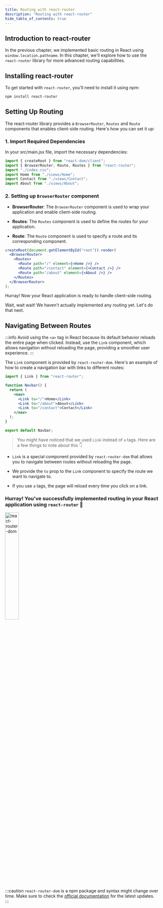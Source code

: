 ```yaml
---
title: Routing with react-router
description: "Routing with react-router"
hide_table_of_contents: true
---
```


## Introduction to react-router

In the previous chapter, we implemented basic routing in React using `window.location.pathname`. In this chapter, we'll explore how to use the `react-router` library for more advanced routing capabilities.

## Installing react-router

To get started with `react-router`, you'll need to install it using npm:

```bash
npm install react-router
```

## Setting Up Routing

The react-router library provides a `BrowserRouter`, `Routes` and `Route` components that enables client-side routing. Here's how you can set it up:

### 1. Import Required Dependencies

In your src/main.jsx file, import the necessary dependencies:

```jsx title="src/main.jsx" showLineNumbers
import { createRoot } from "react-dom/client";
import { BrowserRouter, Route, Routes } from "react-router";
import "./index.css";
import Home from "./views/Home";
import Contact from "./views/Contact";
import About from "./views/About";
```

### 2. Setting up `BrowserRouter` component

- **BrowserRouter**: The `BrowserRouter` component is used to wrap your application and enable client-side routing.

- **Routes**: The `Routes` component is used to define the routes for your application.

- **Route**: The `Route` component is used to specify a route and its corresponding component.

```jsx title="src/main.jsx"
createRoot(document.getElementById("root")).render(
  <BrowserRouter>
    <Routes>
      <Route path="/" element={<Home />} />
      <Route path="/contact" element={<Contact />} />
      <Route path="/about" element={<About />} />
    </Routes>
  </BrowserRouter>
);
```

Hurray! Now your React application is ready to handle client-side routing.

Wait, wait wait! We haven't actually implemented any routing yet. Let's do that next.

## Navigating Between Routes

:::info
Avoid using the `<a>` tag in React because its default behavior reloads the entire page when clicked. Instead, use the `Link` component, which allows navigation without reloading the page, providing a smoother user experience.
:::

The `Link` component is provided by `react-router-dom`. Here's an example of how to create a navigation bar with links to different routes:

```jsx title="src/components/Navbar/Navbar.jsx" showLineNumbers
import { Link } from "react-router";

function Navbar() {
  return (
    <nav>
      <Link to="/">Home</Link>
      <Link to="/about">About</Link>
      <Link to="/contact">Contact</Link>
    </nav>
  );
}

export default Navbar;
```

> You might have noticed that we used `Link` instead of `a` tags. Here are a few things to note about this 👇

- `Link` is a special component provided by `react-router-dom` that allows you to navigate between routes without reloading the page.

- We provide the `to` prop to the `Link` component to specify the route we want to navigate to.

- If you use `a` tags, the page will reload every time you click on a link.

### Hurray! You've successfully implemented routing in your React application using `react-router` 🎉

<img src="https://media.tenor.com/BGsAhrY5FMMAAAAd/great-job-yes.gif" alt="react-router-dom" width="30%" />

<br /> <br />

:::caution
`react-router-dom` is a npm package and syntax might change over time. Make sure to check the [official documentation](https://reactrouter.com/home) for the latest updates.
:::
